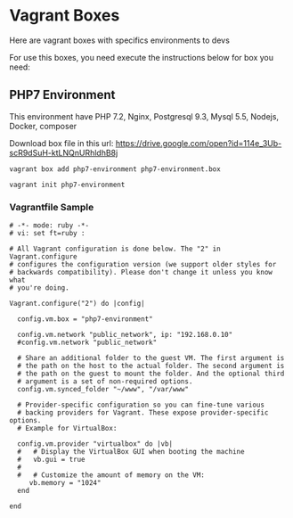 # Vagrant Boxes
Here are vagrant boxes with specifics environments to devs

For use this boxes, you need execute the instructions below for box you need:


## PHP7 Environment
This environment have PHP 7.2, Nginx, Postgresql 9.3, Mysql 5.5, Nodejs, Docker, composer

Download box file in this url: https://drive.google.com/open?id=114e_3Ub-scR9dSuH-ktLNQnURhldhB8j

```
vagrant box add php7-environment php7-environment.box

vagrant init php7-environment

```

### Vagrantfile Sample
```
# -*- mode: ruby -*-
# vi: set ft=ruby :

# All Vagrant configuration is done below. The "2" in Vagrant.configure
# configures the configuration version (we support older styles for
# backwards compatibility). Please don't change it unless you know what
# you're doing.

Vagrant.configure("2") do |config|
  
  config.vm.box = "php7-environment"

  config.vm.network "public_network", ip: "192.168.0.10"
  #config.vm.network "public_network"

  # Share an additional folder to the guest VM. The first argument is
  # the path on the host to the actual folder. The second argument is
  # the path on the guest to mount the folder. And the optional third
  # argument is a set of non-required options.
  config.vm.synced_folder "~/www", "/var/www"

  # Provider-specific configuration so you can fine-tune various
  # backing providers for Vagrant. These expose provider-specific options.
  # Example for VirtualBox:
  
  config.vm.provider "virtualbox" do |vb|
  #   # Display the VirtualBox GUI when booting the machine
  #   vb.gui = true
  #
  #   # Customize the amount of memory on the VM:
     vb.memory = "1024"
  end
  
end
```